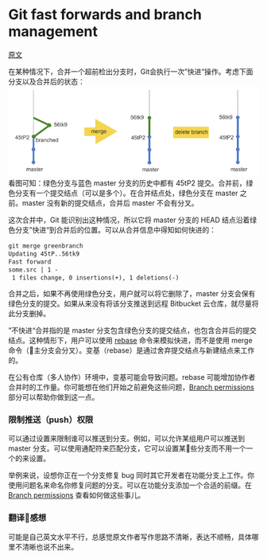 # Git fast forwards and branch management
[原文](https://confluence.atlassian.com/bitbucket/git-fast-forwards-and-branch-management-329977726.html)

在某种情况下，合并一个超前检出分支时，Git会执行一次”快进“操作。考虑下面分支以及合并后的状态：
![fastforward](../resource/fastforward.png)
看图可知：绿色分支与蓝色 master 分支的历史中都有 45tP2 提交。合并前，绿色分支有一个提交结点（可以是多个）。在合并结点处，绿色分支在 master 之前。master 没有新的提交结点，合并后 master 不会有分叉。

这次合并中，Git 能识别出这种情况，所以它将 master 分支的 HEAD 结点沿着绿色分支”快进“到合并后的位置。可以从合并信息中得知如何快进的：
```
git merge greenbranch
Updating 45tP..56tk9
Fast forward
some.src | 1 -
 1 files change, 0 insertions(+), 1 deletions(-)
```
合并之后，如果不再使用绿色分支，用户就可以将它删除了，master 分支会保有绿色分支的提交。如果从来没有将该分支推送到远程 Bitbucket 云仓库，就尽量将此分支删掉。

”不快进“合并指的是 master 分支包含绿色分支的提交结点，也包含合并后的提交结点。这种情形下，用户可以使用 [rebase](https://git-scm.com/book/en/v2/Git-Branching-Rebasing#The-Perils-of-Rebasing) 命令来模拟快进，而不是使用 merge 命令（主分支会分叉）。变基（rebase）是通过舍弃提交结点与新建结点来工作的。

在公有仓库（多人协作）环境中，变基可能会导致问题。rebase 可能增加协作者合并时的工作量。你可能想在他们开始之前避免这些问题，[Branch permissions](https://confluence.atlassian.com/bitbucket/branch-permissions-385912271.html) 部分可以帮助你做到这一点。

### 限制推送（push）权限
可以通过设置来限制谁可以推送到分支。例如，可以允许某组用户可以推送到 master 分支。可以使用通配符来匹配分支，它可以设置某些分支而不用一个一个的来设置。

举例来说，设想你正在一个分支修复 bug 同时其它开发者在功能分支上工作。你使用问题名来命名你修复问题的分支。可以在功能分支添加一个合适的前缀。在 [Branch permissions](https://confluence.atlassian.com/bitbucket/branch-permissions-385912271.html) 查看如何做这些事儿。


### 翻译感想
可能是自己英文水平不行，总感觉原文作者写作思路不清晰，表达不顺畅，具体哪里不清晰也说不出来。